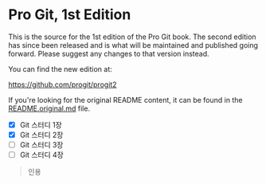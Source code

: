 # Pro Git, 1st Edition

This is the source for the 1st edition of the Pro Git book. The second edition has since been released and is what will be maintained and published going forward. Please suggest any changes to that version instead. 

You can find the new edition at:

https://github.com/progit/progit2

If you're looking for the original README content, it can be found in the [README.original.md](README.original.md) file.

- [x] Git 스터디 1장
- [x] Git 스터디 2장
- [ ] Git 스터디 3장
- [ ] Git 스터디 4장

> 인용

